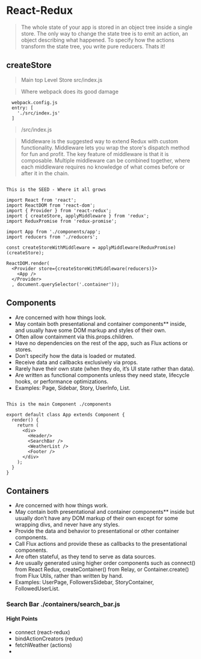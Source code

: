 # React-Redux

> The whole state of your app is stored in an object tree inside a single store.
> The only way to change the state tree is to emit an action, an object describing what happened.
> To specify how the actions transform the state tree, you write pure reducers. Thats it!

## createStore

> Main top Level Store
> src/index.js 

> Where webpack does its good damage
```
  webpack.config.js
  entry: [
    './src/index.js'
  ]
```

> /src/index.js

>Middleware is the suggested way to extend Redux with custom functionality. 
>Middleware lets you wrap the store's dispatch method for fun and profit. The key feature of middleware is that it is composable. 
> Multiple middleware can be combined together, where each middleware requires no knowledge of what comes before or after it in the chain.

```

This is the SEED - Where it all grows 

import React from 'react';
import ReactDOM from 'react-dom';
import { Provider } from 'react-redux';
import { createStore, applyMiddleware } from 'redux';
import ReduxPromise from 'redux-promise';

import App from './components/app';
import reducers from './reducers';

const createStoreWithMiddleware = applyMiddleware(ReduxPromise)(createStore);

ReactDOM.render(
  <Provider store={createStoreWithMiddleware(reducers)}>
    <App />
  </Provider>
  , document.querySelector('.container'));

```

## Components

- Are concerned with how things look.
- May contain both presentational and container components** inside, and usually have some DOM markup and styles of their own.
- Often allow containment via this.props.children.
- Have no dependencies on the rest of the app, such as Flux actions or stores.
- Don’t specify how the data is loaded or mutated.
- Receive data and callbacks exclusively via props.
- Rarely have their own state (when they do, it’s UI state rather than data).
- Are written as functional components unless they need state, lifecycle hooks, or performance optimizations.
- Examples: Page, Sidebar, Story, UserInfo, List.

```

This is the main Component ./components

export default class App extends Component {
  render() {
    return (
      <div>
        <Header/>
        <SearchBar />
        <WeatherList />
        <Footer />
      </div>
    );
  }
}

```

## Containers

- Are concerned with how things work.
- May contain both presentational and container components** inside but usually don’t have any DOM markup of their own except for some wrapping divs, and never have any styles.
- Provide the data and behavior to presentational or other container components.
- Call Flux actions and provide these as callbacks to the presentational components.
- Are often stateful, as they tend to serve as data sources.
- Are usually generated using higher order components such as connect() from React Redux, createContainer() from Relay, or Container.create() from Flux Utils, rather than written by hand.
- Examples: UserPage, FollowersSidebar, StoryContainer, FollowedUserList.


### Search Bar ./containers/search_bar.js

#### Hight Points

- connect (react-redux)
- bindActionCreators (redux)
- fetchWeather (actions)
- 